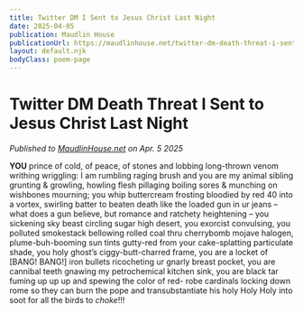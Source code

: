 ```yaml
---
title: Twitter DM I Sent to Jesus Christ Last Night
date: 2025-04-05
publication: Maudlin House
publicationUrl: https://maudlinhouse.net/twitter-dm-death-threat-i-sent-to-jesus-christ-last-night/
layout: default.njk
bodyClass: poem-page
---
```


<div class="title-block">



</div>

<div class="poem-content">

<h1>Twitter DM Death Threat I Sent to Jesus Christ Last Night</h1>

*Published to [MaudlinHouse.net](https://maudlinhouse.net/twitter-dm-death-threat-i-sent-to-jesus-christ-last-night/) on Apr. 5 2025*

**YOU** prince of cold, of peace, of stones and lobbing long-thrown
venom writhing wriggling: I am rumbling raging brush and
you are my animal sibling grunting & growling, howling flesh
pillaging boiling sores & munching on wishbones mourning;
you whip buttercream frosting bloodied by red 40 into a vortex,
swirling batter to beaten death like the loaded gun in ur jeans –
what does a gun believe, but romance and ratchety heightening –
you sickening sky beast circling sugar high desert, you
exorcist convulsing, you polluted smokestack bellowing
rolled coal thru cherrybomb mojave halogen, plume-buh-booming
sun tints gutty-red from your cake-splatting particulate shade,
you holy ghost’s ciggy-butt-charred frame, you are a locket of
[BANG! BANG!] iron bullets ricocheting ur gnarly breast pocket,
you are cannibal teeth gnawing my petrochemical kitchen sink,
you are black tar fuming up up up and spewing the color of red-
robe cardinals locking down rome so they can burn the pope and
transubstantiate his holy Holy Holy into soot for all the birds to *choke*!!!
  
</div>
